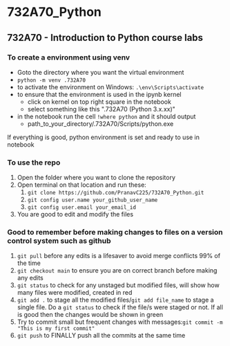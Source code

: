 # 732A70_Python
## 732A70 - Introduction to Python course labs
### To create a environment using venv
- Goto the directory where you want the virtual environment
- ```python -m venv .732A70```
- to activate the environment on Windows: ```.\env\Scripts\activate```
- to ensure that the environment is used in the ipynb kernel
  - click on kernel on top right square in the notebook
  - select something like this ".732A70 (Python 3.x.xx)"
- in the notebook run the cell ```!where python``` and it should output
  - path_to_your_directory/.732A70/Scripts/python.exe

If everything is good, python environment is set and ready to use in notebook

### To use the repo
1. Open the folder where you want to clone the repository
2. Open terminal on that location and run these:
   1. ```git clone https://github.com/PranavC225/732A70_Python.git```
   2. ```git config user.name your_github_user_name```
   3. ```git config user.email your_email_id```
4. You are good to edit and modify the files

### Good to remember before making changes to files on a version control system such as github
1. ```git pull``` before any edits is a lifesaver to avoid merge conflicts 99% of the time
2. ```git checkout main``` to ensure you are on correct branch before making any edits
3. ```git status``` to check for any unstaged but modified files, will show how many files were modified, created in red
4. ```git add .``` to stage all the modified files/```git add file_name``` to stage a single file. Do a ```git status``` to check if the file/s were staged or not. If all is good then the changes would be shown in green
5. Try to commit small but frequent changes with messages:```git commit -m "This is my first commit"```
6. ```git push``` to FINALLY push all the commits at the same time
